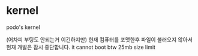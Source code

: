 # kernel
podo's kernel

(어차피 부팅도 안되는거 이긴하지만) 현재 컴퓨터를 포맷한후 파일이 불러오지 않아서 현재 개발은 잠시 중단합니다.
it cannot boot btw 25mb size limit
